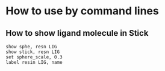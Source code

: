 # How to use by command lines

## How to show ligand molecule in Stick
```
show sphe, resn LIG
show stick, resn LIG
set sphere_scale, 0.3
label resin LIG, name
```


